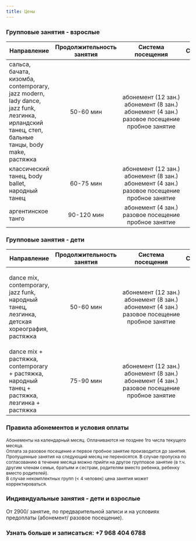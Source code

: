 ```yaml
---
title: Цены
---
```


### Групповые занятия - взрослые

| Направление                                                                              | Продолжительность занятия |                          Система посещения                          |        Стоимость         |
| ---------------------------------------------------------------------------------------- | :-----------------------: | :-----------------------------------------------------------------: | :----------------------: |
| сальса, бачата, кизомба, сontemporary, <br>jazz modern, lady dance, jazz funk, <br>лезгинка, ирландский танец, степ, <br>бальные танцы, body make, растяжка|       50-60 мин          | <nobr>абонемент (12 зан.)<br>абонемент (8 зан.)<br>абонемент (4 зан.)<br>разовое посещение<br>пробное занятие | 9600₽<br>7200₽<br>4000₽<br>1300₽<br>600₽   |
| классический танец, body ballet, <br>народный танец                                           |        60-75 мин            | <nobr>абонемент (12 зан.)<br>абонемент (8 зан.)<br>абонемент (4 зан.)<br>разовое посещение<br>пробное занятие | 13200₽<br>9600₽<br>5200₽<br>1800₽<br>800₽ |
| аргентинское танго                                           |        90-120 мин            | <nobr>абонемент (4 зан.)<br>разовое посещение<br>пробное занятие                       | 6000₽<br>2000₽<br>1000₽  |
  
  
### Групповые занятия - дети

| Направление                                                                              | Продолжительность занятия |                          Система посещения                          |        Стоимость         |
| ---------------------------------------------------------------------------------------- | :-----------------------: | :-----------------------------------------------------------------: | :----------------------: |
| <p style="font-size: 14px, strong;">dance mix, contemporary, jazz funk,    <br>народный танец, лезгинка, <br>детская хореография, растяжка</p>|       50-60 мин          | <nobr>абонемент (12 зан.)<br>абонемент (8 зан.)<br>абонемент (4 зан.)<br>разовое посещение<br>пробное занятие | 8400₽<br>6400₽<br>3600₽<br>1300₽<br>600₽   |
| dance mix + растяжка, <br>contemporary + растяжка, <br>народный танец + растяжка, <br>лезгинка + растяжка                                           |        75-90 мин            | <nobr>абонемент (12 зан.)<br>абонемент (8 зан.)<br>абонемент (4 зан.)<br>разовое посещение<br>пробное занятие | 13200₽<br>9600₽<br>5200₽<br>1800₽<br>800₽  |


 
### Правила абонементов и условия оплаты

<p style="font-size: 12px;">Абонементы на календарный месяц. Оплачиваются не позднее 1го числа текущего месяца.<br>
Оплата за разовое посещение и первое пробное занятие производится до занятия.<br>
Пропущенные занятия на следующий месяц не переносятся. В случае пропуска по согласованию в течение месяца можно прийти на другое групповое занятие (в т.ч. другим членам семьи, братьям и сестрам, родителям вместо ребенка, ребенку вместо родителей).<br>
В случае некомплектных групп (< 4 человек) цена занятия может корректироваться.<br></p>
  
### Индивидуальные занятия - дети и взрослые

От 2900/ занятие, по предварительной записи и на условиях предоплаты (абонемент/ разовое посещение). 


### Узнать больше и записаться: +7 968 404 6788
